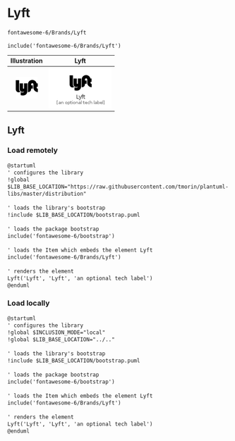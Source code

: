 # Lyft


```text
fontawesome-6/Brands/Lyft
```

```text
include('fontawesome-6/Brands/Lyft')
```



| Illustration | Lyft |
| :---: | :---: |
| ![illustration for Illustration](../../fontawesome-6/Brands/Lyft.png) | ![illustration for Lyft](../../fontawesome-6/Brands/Lyft.Local.png) |




## Lyft

### Load remotely
```plantuml
@startuml
' configures the library
!global $LIB_BASE_LOCATION="https://raw.githubusercontent.com/tmorin/plantuml-libs/master/distribution"

' loads the library's bootstrap
!include $LIB_BASE_LOCATION/bootstrap.puml

' loads the package bootstrap
include('fontawesome-6/bootstrap')

' loads the Item which embeds the element Lyft
include('fontawesome-6/Brands/Lyft')

' renders the element
Lyft('Lyft', 'Lyft', 'an optional tech label')
@enduml
```

### Load locally
```plantuml
@startuml
' configures the library
!global $INCLUSION_MODE="local"
!global $LIB_BASE_LOCATION="../.."

' loads the library's bootstrap
!include $LIB_BASE_LOCATION/bootstrap.puml

' loads the package bootstrap
include('fontawesome-6/bootstrap')

' loads the Item which embeds the element Lyft
include('fontawesome-6/Brands/Lyft')

' renders the element
Lyft('Lyft', 'Lyft', 'an optional tech label')
@enduml
```

